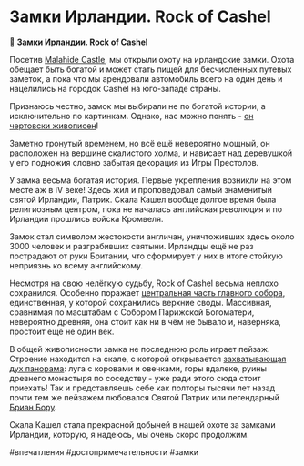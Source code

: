 # Замки Ирландии. Rock of Cashel

🏰  **Замки Ирландии. Rock of Cashel**

Посетив [Malahide Castle](https://t.me/itsgrand/22), мы открыли охоту на ирландские замки. Охота обещает быть богатой и может стать пищей для бесчисленных путевых заметок, а пока что мы арендовали автомобиль всего на один день и нацелились на городок Cashel на юго-западе страны.

Признаюсь честно, замок мы выбирали не по богатой истории, а исключительно по картинкам. Однако, нас можно понять - [он чертовски живописен](https://photos.app.goo.gl/akKVmgCe45tdnJbF9)!

Заметно тронутый временем, но всё ещё невероятно мощный, он расположен на вершине скалистого холма, и нависает над деревушкой у его подножия словно забытая декорация из Игры Престолов.

У замка весьма богатая история. Первые укрепления возникли на этом месте аж в IV веке! Здесь жил и проповедовал самый знаменитый святой Ирландии, Патрик. Скала Кашел вообще долгое время была религиозным центром, пока не началась английская революция и по Ирландии прошлись войска Кромвеля.

Замок стал символом жестокости англичан, уничтоживших здесь около 3000 человек и разграбивших святыни. Ирландцы ещё не раз пострадают от руки Британии, что сформирует у них в итоге стойкую неприязнь ко всему английскому.

Несмотря на свою нелёгкую судьбу, Rock of Cashel весьма неплохо сохранился. Особенно поражает [центральная часть главного собора](https://photos.app.goo.gl/c7i7AgCAuyLiRrA99), единственная, у которой сохранились верхние своды. Массивная, сравнимая по масштабам с Собором Парижской Богоматери, невероятно древняя, она стоит как ни в чём не бывало и, наверняка, простоит ещё не один век.

В общей живописности замка не последнюю роль играет пейзаж. Строение находится на скале, с которой открывается [захватывающая дух панорама](https://photos.app.goo.gl/sqNeBJ27YXveN4h89): луга с коровами и овечками, горы вдалеке, руины древнего монастыря по соседству - уже ради этого сюда стоит приехать! Так и представляешь себе как полторы тысячи лет назад почти тем же пейзажем любовался Святой Патрик или легендарный [Бриан Бору](https://ru.wikipedia.org/wiki/Бриан_Бору).

Скала Кашел стала прекрасной добычей в нашей охоте за замками Ирландии, которую, я надеюсь, мы очень скоро продолжим.

#впечатления #достопримечательности #замки